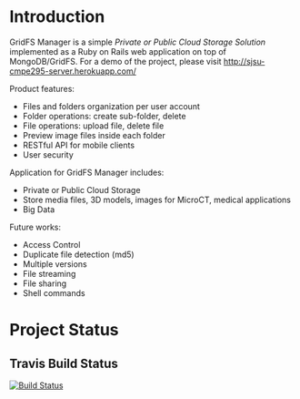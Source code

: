 # Introduction
GridFS Manager is a simple *Private or Public Cloud Storage Solution* implemented as a Ruby on Rails web application on top of MongoDB/GridFS. For a demo of the project, please visit http://sjsu-cmpe295-server.herokuapp.com/

Product features:

* Files and folders organization per user account
* Folder operations: create sub-folder, delete
* File operations: upload file, delete file
* Preview image files inside each folder
* RESTful API for mobile clients
* User security

Application for GridFS Manager includes:

* Private or Public Cloud Storage
* Store media files, 3D models, images for MicroCT, medical applications
* Big Data

Future works:

* Access Control
* Duplicate file detection (md5)
* Multiple versions
* File streaming
* File sharing
* Shell commands

# Project Status

## Travis Build Status
[![Build Status](https://travis-ci.org/ndd314/sjsu_cmpe295_server.svg?branch=master)](https://travis-ci.org/ndd314/sjsu_cmpe295_server)
